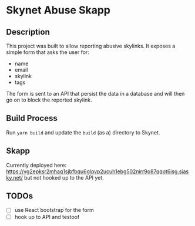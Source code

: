 # Skynet Abuse Skapp

## Description

This project was built to allow reporting abusive skylinks. 
It exposes a simple form that asks the user for:
- name
- email
- skylink
- tags

The form is sent to an API that persist the data in a database and will then go
on to block the reported skylink.


## Build Process

Run `yarn build` and update the `build` (as a) directory to Skynet.

## Skapp

Currently deployed here:
https://vg2epksr2mhaq1sjbfbqu6glpvp2ucuh1ebg502nirr9o87qqot6isg.siasky.net/ but
not hooked up to the API yet.
## TODOs

- [ ] use React bootstrap for the form
- [ ] hook up to API and testoof